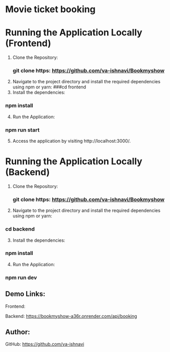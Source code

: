 # Movie ticket booking
# Running the Application Locally (Frontend)
1. Clone the Repository:
   ### git clone https: https://github.com/va-ishnavi/Bookmyshow
2. Navigate to the project directory and install the required 
   dependencies using npm or yarn:
   ###cd frontend
3. Install the dependencies:
  ### npm install
4. Run the Application: 
  ### npm run start
5. Access the application by visiting http://localhost:3000/.
   
# Running the Application Locally (Backend)
1. Clone the Repository:
   ### git clone https: https://github.com/va-ishnavi/Bookmyshow
2. Navigate to the project directory and install the required 
   dependencies using npm or yarn:
  ### cd backend
3. Install the dependencies:
  ### npm install
4. Run the Application: 
  ### npm run dev
## Demo Links:
Frontend:

Backend: https://bookmyshow-a36r.onrender.com/api/booking
   
## Author:
GitHub: https://github.com/va-ishnavi
   


